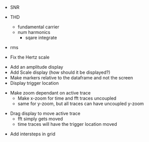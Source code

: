 - SNR

- THD
    - fundamental carrier
    - num harmonics
        - sqare integrate
- rms

+ Fix the Hertz scale
- Add an amplitude display
- Add Scale display (how should it be displayed?)
- Make markers relative to the dataframe and not the screen
- Display trigger location
+ Make zoom dependant on active trace
    + Make x-zoom for time and fft traces uncoupled
    + same for y-zoom, but all traces can have uncoupled y-zoom
- Drag display to move active trace
    - fft simply gets moved
    - time traces will have the trigger location moved
+ Add intersteps in grid